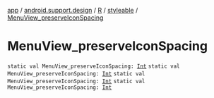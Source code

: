 [app](../../../index.md) / [android.support.design](../../index.md) / [R](../index.md) / [styleable](index.md) / [MenuView_preserveIconSpacing](.)

# MenuView_preserveIconSpacing

`static val MenuView_preserveIconSpacing: `[`Int`](https://kotlinlang.org/api/latest/jvm/stdlib/kotlin/-int/index.html)
`static val MenuView_preserveIconSpacing: `[`Int`](https://kotlinlang.org/api/latest/jvm/stdlib/kotlin/-int/index.html)
`static val MenuView_preserveIconSpacing: `[`Int`](https://kotlinlang.org/api/latest/jvm/stdlib/kotlin/-int/index.html)
`static val MenuView_preserveIconSpacing: `[`Int`](https://kotlinlang.org/api/latest/jvm/stdlib/kotlin/-int/index.html)